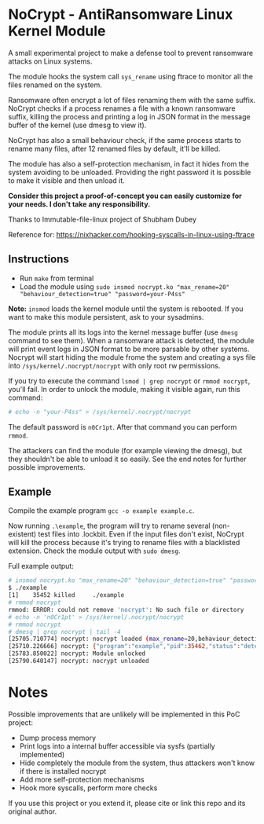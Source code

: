 # NoCrypt - AntiRansomware Linux Kernel Module
A small experimental project to make a defense tool to prevent ransomware attacks on Linux systems.

The module hooks the system call `sys_rename` using ftrace to monitor all the files renamed on the system.

Ransomware often encrypt a lot of files renaming them with the same suffix.
NoCrypt checks if a process renames a file with a known ransomware suffix, killing the process and printing a log in JSON format in the message buffer of the kernel (use dmesg to view it).

NoCrypt has also a small behaviour check, if the same process starts to rename many files, after 12 renamed files by default, it'll be killed.

The module has also a self-protection mechanism, in fact it hides from the system avoiding to be unloaded. Providing the right password it is possible to make it visible and then unload it.

**Consider this project a proof-of-concept you can easily customize for your needs. I don't take any responsibility.**


Thanks to Immutable-file-linux project of Shubham Dubey

Reference for: https://nixhacker.com/hooking-syscalls-in-linux-using-ftrace


## Instructions
* Run `make` from terminal
* Load the module using `sudo insmod nocrypt.ko "max_rename=20" "behaviour_detection=true" "password=your-P4ss"`

**Note:** `insmod` loads the kernel module until the system is rebooted. If you want to make this module persistent, ask to your sysadmins.

The module prints all its logs into the kernel message buffer (use `dmesg` command to see them). When a ransomware attack is detected, the module will print event logs in JSON format to be more parsable by other systems.
Nocrypt will start hiding the module frome the system and creating a sys file into `/sys/kernel/.nocrypt/nocrypt` with only root rw permissions.

If you try to execute the command `lsmod | grep nocrypt` or `rmmod nocrypt`, you'll fail. In order to unlock the module, making it visible again, run this command:
```sh
# echo -n "your-P4ss" > /sys/kernel/.nocrypt/nocrypt
```

The default password is `n0Cr1pt`. After that command you can perform `rmmod`.

The attackers can find the module (for example viewing the dmesg), but they shouldn't be able to unload it so easily.
See the end notes for further possible improvements.

## Example
Compile the example program `gcc -o example example.c`.

Now running `.\example`, the program will try to rename several (non-existent) test files into .lockbit.
Even if the input files don't exist, NoCrypt will kill the process because it's trying to rename files with a blacklisted extension.
Check the module output with `sudo dmesg`.

Full example output:
```sh
# insmod nocrypt.ko "max_rename=20" "behaviour_detection=true" "password=n0Cr1pt"
$ ./example
[1]    35452 killed     ./example
# rmmod nocrypt
rmmod: ERROR: could not remove 'nocrypt': No such file or directory
# echo -n 'n0Cr1pt' > /sys/kernel/.nocrypt/nocrypt
# rmmod nocrypt
# dmesg | grep nocrypt | tail -4                                              
[25705.710774] nocrypt: nocrypt loaded (max_rename=20,behaviour_detection=1)
[25710.226666] nocrypt: {"program":"example","pid":35462,"status":"detected","type":"lockbit","reason":"known extension","details":"renaming test0 to test0.lockbit"}
[25783.850022] nocrypt: Module unlocked
[25790.640147] nocrypt: nocrypt unloaded
```

# Notes
Possible improvements that are unlikely will be implemented in this PoC project:
- Dump process memory
- Print logs into a internal buffer accessible via sysfs (partially implemented)
- Hide completely the module from the system, thus attackers won't know if there is installed nocrypt
- Add more self-protection mechanisms
- Hook more syscalls, perform more checks

If you use this project or you extend it, please cite or link this repo and its original author.